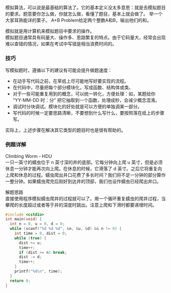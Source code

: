 模拟算法，可以说是最基础的算法了。它的基本定义没太多意思：就是去模拟题目的要求。题意要你怎么做，你就怎么做，看懂了题目，基本上就会做了。 举一个大家耳熟能详的栗子。 A+B Problem给定两个整数A和B，输出他们的和。  
  
模拟就是用计算机来模拟题目中要求的操作。  
模拟题目通常具有码量大、操作多、思路繁复的特点。由于它码量大，经常会出现难以查错的情况，如果在考试中写错是相当浪费时间的。  
  
### 技巧
写模拟题时，遵循以下的建议有可能会提升做题速度：
* 在动手写代码之前，在草纸上尽可能地写好要实现的流程。
* 在代码中，尽量把每个部分模块化，写成函数、结构体或类。
* 对于一些可能重复用到的概念，可以统一转化，方便处理：如，某题给你 "YY-MM-DD 时：分" 把它抽取到一个函数，处理成秒，会减少概念混淆。
* 调试时分块调试。模块化的好处就是可以方便的单独调某一部分。
* 写代码的时候一定要思路清晰，不要想到什么写什么，要按照落在纸上的步骤写。  
  
实际上，上述步骤在解决其它类型的题目时也是很有帮助的。  
  
### 例题详解
Climbing Worm - HDU  
一只一英寸的蠕虫位于 n 英寸深的井的底部。它每分钟向上爬 u 英寸，但是必须休息一分钟才能再次向上爬。在休息的时候，它滑落了 d 英寸。之后它将重复向上爬和休息的过程。蠕虫爬出井口花费了多长时间？我们将不足一分钟的部分算作一整分钟。如果蠕虫爬完后刚好到达井的顶部，我们也设作蠕虫已经爬出井口。  
  
解题思路  
直接使用程序模拟蠕虫爬井的过程就可以了。用一个循环重复蠕虫的爬井过程，当攀爬的长度超过或者等于井的深度时跳出。注意上爬和下滑时都要递增时间。  

```cpp
#include <cstdio>
int main(void) {
  int n = 0, u = 0, d = 0;
  while (scanf("%d %d %d", &n, &u, &d) && n != 0) {
    int time = 0, dist = 0;
    while (true) {
      dist += u;
      time++;
      if (dist >= n) break;
      dist -= d;
      time++;
    }
    printf("%d\n", time);
  }
  return 0;
}
```
